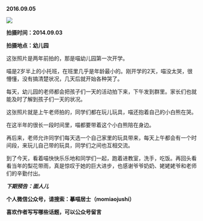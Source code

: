 
          
            
**2016.09.05**



![](//upload-images.jianshu.io/upload_images/51001-59923ec12fdbc6f6.jpg)




**拍摄时间：2014.09.03**

**拍摄地点：幼儿园**

这张照片是两年前拍的，那是喵幼儿园第一次开学。

喵是2岁半上的小托班，在班里几乎是年龄最小的。刚开学的2天，喵没太哭，很懵懂，没有搞清楚状况，几天后就开始各种哭了。

每天，幼儿园的老师都会把孩子们一天的活动拍下来，下午发到群里。家长们也就能及时了解到孩子们一天的状况。

这张照片就是上午老师拍的，同学们都在玩儿玩具，喵还抱着自己的小白熊在哭。

在这半年的很长一段时间里，喵都要带着这个小白熊陪在身边。

再后来，老师允许同学们每天选一个自己家里的玩具带来，每天上午都会有一个时间段，来玩儿自己带的玩具，同学们之间也互相交流。

到了今天，看着喵快快乐乐地和同学们一起，跑着进教室，洗手，吃饭。再回头看看当年的梨花带雨，真是惊叹于她的巨大进步，也感谢爷爷奶奶、姥姥姥爷和老师们的辛勤付出。


***下期预告：面人儿***


**个人微信公众号，请搜索：摹喵居士（momiaojushi）**

**喜欢作者写写哪些话题，可以公众号留言**

          
        